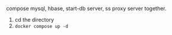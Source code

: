 compose mysql, hbase, start-db server, ss proxy server together.

1. cd the directory
2. `docker compose up -d`
